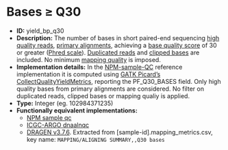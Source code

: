 # Bases ≥ Q30

- **ID:** yield_bp_q30
- **Description:** The number of bases in short paired-end sequencing [high quality reads](terminologies.md#high-quality-reads), [primary alignments](terminologies.md#primary-alignments), achieving a [base quality score](terminologies.md#base-quality-score) of 30 or greater ([Phred scale](terminologies.md#phred-scale)). [Duplicated reads](terminologies.md#duplicated-reads) and [clipped bases](terminologies.md#clipped-bases) are included. No minimum [mapping quality](terminologies.md#mapping-quality) is imposed.
- **Implementation details:** In the [NPM-sample-QC](terminologies.md#npm-sample-qc) reference implementation it is computed using [GATK Picard’s CollectQualityYieldMetrics](terminologies.md#picard-collectqualityyieldmetrics), reporting the PF_Q30_BASES field. Only high quality bases from primary alignments are considered. No filter on duplicated reads, clipped bases or mapping qualiy is applied.
- **Type:** Integer (eg. 102984371235)
- **Functionally equivalent implementations:**
    - [NPM sample qc](References.md#npm-sample-qc)
    - [ICGC-ARGO dnaalnqc](References.md#icgc-argo)
    - [DRAGEN v3.7.6](References.md#dragen). Extracted from [sample-id].mapping_metrics.csv, key name: `MAPPING/ALIGNING SUMMARY,,Q30 bases`

